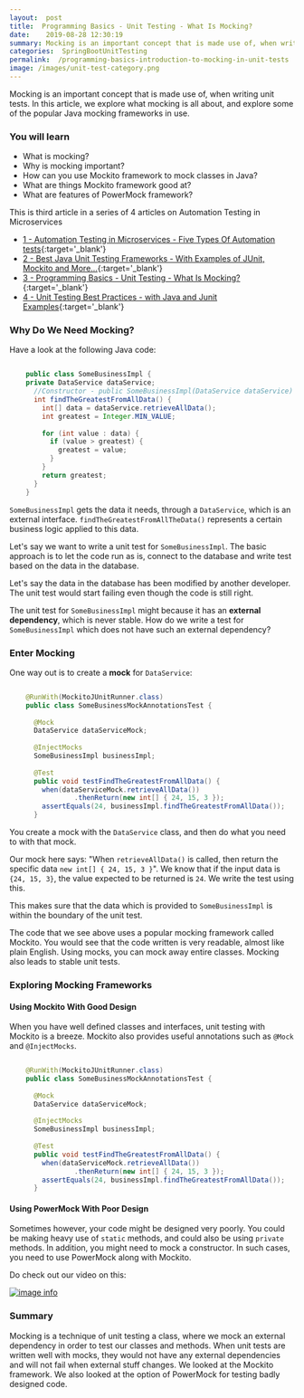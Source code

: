 ```yaml
---
layout:  post
title:  Programming Basics - Unit Testing - What Is Mocking?
date:    2019-08-28 12:30:19
summary: Mocking is an important concept that is made use of, when writing unit tests. In this article, we explore what mocking is all about, and explore some of the popular Java mocking frameworks in use.
categories:  SpringBootUnitTesting
permalink:  /programming-basics-introduction-to-mocking-in-unit-tests
image: /images/unit-test-category.png
---
```


Mocking is an important concept that is made use of, when writing unit tests. In this article, we explore what mocking is all about, and explore some of the popular Java mocking frameworks in use.

### You will learn
- What is mocking?
- Why is mocking important?
- How can you use Mockito framework to mock classes in Java?
- What are things Mockito framework good at?
- What are features of PowerMock framework?

This is third article in a series of 4 articles on Automation Testing in Microservices
- [1 - Automation Testing in Microservices - Five Types Of Automation tests](/microservice-and-automation-testing){:target='_blank'}
- [2 - Best Java Unit Testing Frameworks - With Examples of JUnit, Mockito and More...](/java-unit-testing-frameworks-with-examples-junit-mockito){:target='_blank'}
- [3 - Programming Basics - Unit Testing - What Is Mocking?](/programming-basics-introduction-to-mocking-in-unit-tests){:target='_blank'}
- [4 - Unit Testing Best Practices - with Java and Junit Examples](/unit-testing-best-practices-with-java-and-junit-examples){:target='_blank'}




### Why Do We Need Mocking?

Have a look at the following Java code:

```java

	public class SomeBusinessImpl {
  	private DataService dataService;
	  //Constructor - public SomeBusinessImpl(DataService dataService)
	  int findTheGreatestFromAllData() {
	    int[] data = dataService.retrieveAllData();
	    int greatest = Integer.MIN_VALUE;
	
	    for (int value : data) {
	      if (value > greatest) {
	        greatest = value;
	      }
	    }
	    return greatest;
	  }
	}

```

```SomeBusinessImpl``` gets the data it needs, through a ```DataService```, which is an external interface. ```findTheGreatestFromAllTheData()``` represents a certain business logic applied to this data. 

Let's say we want to write a unit test for ```SomeBusinessImpl```. The basic approach is to let the code run as is, connect to the database and write test based on the data in the database. 

Let's say the data in the database has been modified by another developer. The unit test would start failing even though the code is still right. 

The unit test for ```SomeBusinessImpl``` might because it has an **external dependency**, which is never stable. How do we write a test for ```SomeBusinessImpl``` which does not have such an external dependency? 

### Enter Mocking

One way out is to create a **mock** for ```DataService```:


```java

	@RunWith(MockitoJUnitRunner.class)
	public class SomeBusinessMockAnnotationsTest {
	
	  @Mock
	  DataService dataServiceMock;
	
	  @InjectMocks
	  SomeBusinessImpl businessImpl;
	
	  @Test
	  public void testFindTheGreatestFromAllData() {
	    when(dataServiceMock.retrieveAllData())
	            .thenReturn(new int[] { 24, 15, 3 });    
	    assertEquals(24, businessImpl.findTheGreatestFromAllData());
	  }

```

You create a mock with the ```DataService``` class, and then do what you need to with that mock. 

Our mock here says: "When ```retrieveAllData()``` is called, then return the specific data ```new int[] { 24, 15, 3 }```". We know that if the input data is ```{24, 15, 3}```, the value expected to be returned is ```24```. We write the test using this.

This makes sure that the data which is provided to ```SomeBusinessImpl``` is within the boundary of the unit test.

The code that we see above uses a popular mocking framework called Mockito. You would see that the code written is very readable, almost like plain English. Using mocks, you can mock away entire classes. Mocking also leads to stable unit tests.

### Exploring Mocking Frameworks

#### Using Mockito With Good Design

When you have well defined classes and interfaces, unit testing with Mockito is a breeze. Mockito also provides useful annotations such as ```@Mock``` and ```@InjectMocks```.

```java

	@RunWith(MockitoJUnitRunner.class)
	public class SomeBusinessMockAnnotationsTest {
	
	  @Mock
	  DataService dataServiceMock;
	
	  @InjectMocks
	  SomeBusinessImpl businessImpl;
	
	  @Test
	  public void testFindTheGreatestFromAllData() {
	    when(dataServiceMock.retrieveAllData())
	            .thenReturn(new int[] { 24, 15, 3 });    
	    assertEquals(24, businessImpl.findTheGreatestFromAllData());
	  }

```

#### Using PowerMock With Poor Design

Sometimes however, your code might be designed very poorly. You could be making heavy use of ```static``` methods, and could also be using ```private``` methods. In addition, you might need to mock a constructor. In such cases, you need to use PowerMock along with Mockito.

Do check out our video on this:

[![image info](/images/Capture-024-01.png)](https://www.youtube.com/watch?v=xJreuzP2C0M)

### Summary

Mocking is a technique of unit testing a class, where we mock an external dependency in order to test our classes and methods. When unit tests are written well with mocks, they would not have any external dependencies and will not fail when external stuff changes. We looked at the Mockito framework. We also looked at the option of PowerMock for testing badly designed code. 



